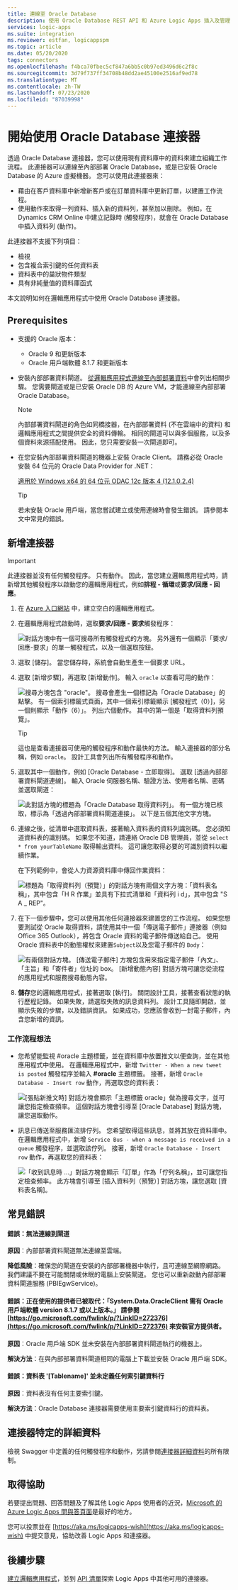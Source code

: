 ```yaml
---
title: 連線至 Oracle Database
description: 使用 Oracle Database REST API 和 Azure Logic Apps 插入及管理記錄
services: logic-apps
ms.suite: integration
ms.reviewer: estfan, logicappspm
ms.topic: article
ms.date: 05/20/2020
tags: connectors
ms.openlocfilehash: f4bca70fbec5cf847a6bb5c0b97ed3496d6c2f8c
ms.sourcegitcommit: 3d79f737ff34708b48dd2ae45100e2516af9ed78
ms.translationtype: MT
ms.contentlocale: zh-TW
ms.lasthandoff: 07/23/2020
ms.locfileid: "87039998"
---
```

# <a name="get-started-with-the-oracle-database-connector"></a>開始使用 Oracle Database 連接器

透過 Oracle Database 連接器，您可以使用現有資料庫中的資料來建立組織工作流程。 此連接器可以連線至內部部署 Oracle Database，或是已安裝 Oracle Database 的 Azure 虛擬機器。 您可以使用此連接器來：

* 藉由在客戶資料庫中新增新客戶或在訂單資料庫中更新訂單，以建置工作流程。
* 使用動作來取得一列資料、插入新的資料列，甚至加以刪除。 例如，在 Dynamics CRM Online 中建立記錄時 (觸發程序)，就會在 Oracle Database 中插入資料列 (動作)。 

此連接器不支援下列項目：

* 檢視 
* 包含複合索引鍵的任何資料表
* 資料表中的巢狀物件類型
* 具有非純量值的資料庫函式

本文說明如何在邏輯應用程式中使用 Oracle Database 連接器。

## <a name="prerequisites"></a>Prerequisites

* 支援的 Oracle 版本： 
    * Oracle 9 和更新版本
    * Oracle 用戶端軟體 8.1.7 和更新版本

* 安裝內部部署資料閘道。 [從邏輯應用程式連線至內部部署資料](../logic-apps/logic-apps-gateway-connection.md)中會列出相關步驟。 您需要閘道或是已安裝 Oracle DB 的 Azure VM，才能連線至內部部署 Oracle Database。 

    > [!NOTE]
    > 內部部署資料閘道的角色如同橋接器，在內部部署資料 (不在雲端中的資料) 和邏輯應用程式之間提供安全的資料傳輸。 相同的閘道可以與多個服務，以及多個資料來源搭配使用。 因此，您只需要安裝一次閘道即可。

* 在您安裝內部部署資料閘道的機器上安裝 Oracle Client。 請務必從 Oracle 安裝 64 位元的 Oracle Data Provider for .NET：  

  [適用於 Windows x64 的 64 位元 ODAC 12c 版本 4 (12.1.0.2.4)](https://www.oracle.com/technetwork/database/windows/downloads/index-090165.html)

    > [!TIP]
    > 若未安裝 Oracle 用戶端，當您嘗試建立或使用連線時會發生錯誤。 請參閱本文中常見的錯誤。


## <a name="add-the-connector"></a>新增連接器

> [!IMPORTANT]
> 此連接器並沒有任何觸發程序。 只有動作。 因此，當您建立邏輯應用程式時，請新增其他觸發程序以啟動您的邏輯應用程式，例如**排程 - 循環**或**要求/回應 - 回應**。 

1. 在 [Azure 入口網站](https://portal.azure.com) 中，建立空白的邏輯應用程式。

2. 在邏輯應用程式啟動時，選取**要求/回應 - 要求**觸發程序： 

    ![對話方塊中有一個可搜尋所有觸發程式的方塊。 另外還有一個顯示「要求/回應-要求」的單一觸發程式，以及一個選取按鈕。](./media/connectors-create-api-oracledatabase/request-trigger.png)

3. 選取 [儲存]。 當您儲存時，系統會自動生產生一個要求 URL。 

4. 選取 [新增步驟]，再選取 [新增動作]。 輸入 `oracle` 以查看可用的動作： 

    ![搜尋方塊包含 "oracle"。 搜尋會產生一個標記為「Oracle Database」的點擊。 有一個索引標籤式頁面，其中一個索引標籤顯示 [觸發程式（0）]，另一個則顯示「動作（6）」。 列出六個動作。 其中的第一個是「取得資料列預覽」。](./media/connectors-create-api-oracledatabase/oracledb-actions.png)

    > [!TIP]
    > 這也是查看連接器可使用的觸發程序和動作最快的方法。 輸入連接器的部分名稱，例如 `oracle`。 設計工具會列出所有觸發程序和動作。 

5. 選取其中一個動作，例如 [Oracle Database - 立即取得]。 選取 [透過內部部署資料閘道連線]。 輸入 Oracle 伺服器名稱、驗證方法、使用者名稱、密碼並選取閘道：

    ![此對話方塊的標題為「Oracle Database 取得資料列」。 有一個方塊已核取，標示為「透過內部部署資料閘道連接」。 以下是五個其他文字方塊。](./media/connectors-create-api-oracledatabase/create-oracle-connection.png)

6. 連線之後，從清單中選取資料表，接著輸入資料表的資料列識別碼。 您必須知道資料表的識別碼。 如果您不知道，請連絡 Oracle DB 管理員，並從 `select * from yourTableName` 取得輸出資料。 這可讓您取得必要的可識別資料以繼續作業。

    在下列範例中，會從人力資源資料庫中傳回作業資料： 

    ![標題為「取得資料列（預覽）」的對話方塊有兩個文字方塊：「資料表名稱」，其中包含「H R 作業」並具有下拉式清單和「資料列 i d」，其中包含 "S A _ REP"。](./media/connectors-create-api-oracledatabase/table-rowid.png)

7. 在下一個步驟中，您可以使用其他任何連接器來建置您的工作流程。 如果您想要測試從 Oracle 取得資料，請使用其中一個「傳送電子郵件」連接器（例如 Office 365 Outlook），將包含 Oracle 資料的電子郵件傳送給自己。 使用 Oracle 資料表中的動態權杖來建置`Subject`以及您電子郵件的 `Body`：

    ![有兩個對話方塊。 [傳送電子郵件] 方塊包含用來指定電子郵件「內文」、「主旨」和「寄件者」位址的 box。 [新增動態內容] 對話方塊可讓您從流程的應用程式和服務搜尋動態內容。](./media/connectors-create-api-oracledatabase/oracle-send-email.png)

8. **儲存**您的邏輯應用程式，接著選取 [執行]。 關閉設計工具，接著查看狀態的執行歷程記錄。 如果失敗，請選取失敗的訊息資料列。 設計工具隨即開啟，並顯示失敗的步驟，以及錯誤資訊。 如果成功，您應該會收到一封電子郵件，內含您新增的資訊。


### <a name="workflow-ideas"></a>工作流程想法

* 您希望能監視 #oracle 主題標籤，並在資料庫中放置推文以便查詢，並在其他應用程式中使用。 在邏輯應用程式中，新增 `Twitter - When a new tweet is posted` 觸發程序並輸入 **#oracle** 主題標籤。 接著，新增 `Oracle Database - Insert row` 動作，再選取您的資料表：

    ![[張貼新推文時] 對話方塊會顯示「主題標籤 oracle」做為搜尋文字，並可讓您指定檢查頻率。 這個對話方塊會引導至 [Oracle Database] 對話方塊，讓您選取動作。](./media/connectors-create-api-oracledatabase/twitter-oracledb.png)

* 訊息已傳送至服務匯流排佇列。 您希望取得這些訊息，並將其放在資料庫中。 在邏輯應用程式中，新增 `Service Bus - when a message is received in a queue` 觸發程序，並選取該佇列。 接著，新增 `Oracle Database - Insert row` 動作，再選取您的資料表：

    ![「收到訊息時 ...」對話方塊會顯示「訂單」作為「佇列名稱」，並可讓您指定檢查頻率。 此方塊會引導至 [插入資料列（預覽）] 對話方塊，讓您選取 [資料表名稱]。](./media/connectors-create-api-oracledatabase/sbqueue-oracledb.png)

## <a name="common-errors"></a>常見錯誤

#### <a name="error-cannot-reach-the-gateway"></a>**錯誤**：無法連線到閘道

**原因**︰內部部署資料閘道無法連線至雲端。 

**降低風險**：確保您的閘道在安裝的內部部署機器中執行，且可連線至網際網路。  我們建議不要在可能關閉或休眠的電腦上安裝閘道。 您也可以重新啟動內部部署資料閘道服務 (PBIEgwService)。

#### <a name="error-the-provider-being-used-is-deprecated-systemdataoracleclient-requires-oracle-client-software-version-817-or-greater-see-httpsgomicrosoftcomfwlinkplinkid272376-to-install-the-official-provider"></a>**錯誤**：正在使用的提供者已被取代：「System.Data.OracleClient 需有 Oracle 用戶端軟體 version 8.1.7 或以上版本。」 請參閱 [https://go.microsoft.com/fwlink/p/?LinkID=272376](https://go.microsoft.com/fwlink/p/?LinkID=272376) 來安裝官方提供者。

**原因**︰Oracle 用戶端 SDK 並未安裝在內部部署資料閘道執行的機器上。  

**解決方法**：在與內部部署資料閘道相同的電腦上下載並安裝 Oracle 用戶端 SDK。

#### <a name="error-table-tablename-does-not-define-any-key-columns"></a>**錯誤**：資料表 '[Tablename]' 並未定義任何索引鍵資料行

**原因**︰資料表沒有任何主要索引鍵。  

**解決方法**：Oracle Database 連接器需要使用主要索引鍵資料行的資料表。
 
## <a name="connector-specific-details"></a>連接器特定的詳細資料

檢視 Swagger 中定義的任何觸發程序和動作，另請參閱[連接器詳細資料](/connectors/oracle/)的所有限制。 

## <a name="get-some-help"></a>取得協助

若要提出問題、回答問題及了解其他 Logic Apps 使用者的近況，[Microsoft 的 Azure Logic Apps 問與答頁面](https://docs.microsoft.com/answers/topics/azure-logic-apps.html)是最好的地方。 

您可以投票並在 [https://aka.ms/logicapps-wish](https://aka.ms/logicapps-wish) 中提交意見，協助改善 Logic Apps 和連接器。 


## <a name="next-steps"></a>後續步驟
[建立邏輯應用程式](../logic-apps/quickstart-create-first-logic-app-workflow.md)，並到 [API 清單](apis-list.md)探索 Logic Apps 中其他可用的連接器。
